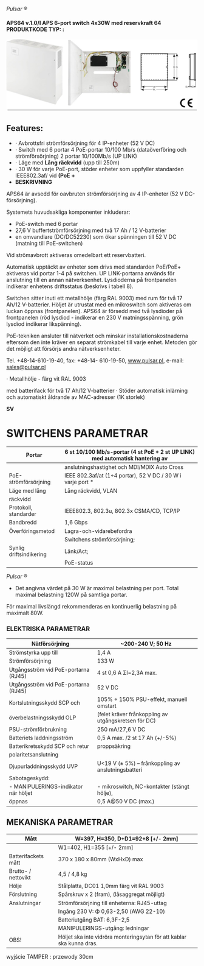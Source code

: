 *Pulsar* ®

#### **APS64** v.1.0/I **APS 6-port switch 4x30W med reservkraft 64** PRODUKTKODE TYP: :

![](_page_0_Picture_3.jpeg)

## **Features:**

- · Avbrottsfri strömförsörjning för 4 IP-enheter (52 V DC)
- · Switch med 6 portar 4 PoE-portar 10/100 Mb/s (dataöverföring och strömförsörjning) 2 portar 10/100Mb/s (UP LINK)
- · Läge med **Lång räckvidd** (upp till 250m)
- · 30 W för varje PoE-port, stöder enheter som uppfyller standarden IEEE802.3af/ vid **(PoE +**
- **BESKRIVNING**

APS64 är avsedd för oavbruten strömförsörjning av 4 IP-enheter (52 V DC-försörjning).

Systemets huvudsakliga komponenter inkluderar:

- PoE-switch med 6 portar
- 27,6 V buffertströmförsörjning med två 17 Ah / 12 V-batterier
- en omvandlare (DC/DC52230) som ökar spänningen till 52 V DC (matning till PoE-switchen)

Vid strömavbrott aktiveras omedelbart ett reservbatteri.

 Automatisk upptäckt av enheter som drivs med standarden PoE/PoE+ aktiveras vid portar 1-4 på switchen. UP LINK-portarna används för anslutning till en annan nätverksenhet. Lysdioderna på frontpanelen indikerar enhetens driftsstatus (beskrivs i tabell 8).

Switchen sitter inuti ett metallhölje (färg RAL 9003) med rum för två 17 Ah/12 V-batterier. Höljet är utrustat med en mikroswitch som aktiveras om luckan öppnas (frontpanelen). APS64 är försedd med två lysdioder på frontpanelen (röd lysdiod - indikerar en 230 V matningsspänning, grön lysdiod indikerar likspänning).

PoE-tekniken ansluter till nätverket och minskar installationskostnaderna eftersom den inte kräver en separat strömkabel till varje enhet. Metoden gör det möjligt att försörjs andra nätverksenheter.

Tel. +48-14-610-19-40, fax: +48-14- 610-19-50, www.pulsar.pl, e-mail: sales@pulsar.pl

· Metallhölje - färg vit RAL 9003

med batterifack för två 17 Ah/12 V-batterier · Stöder automatisk inlärning och automatiskt åldrande av MAC-adresser (1K storlek)

**SV**

# **SWITCHENS PARAMETRAR**

| Portar                  | 6 st 10/100 Mb/s-portar (4 st PoE + 2 st UP LINK) med automatisk hantering av |
|-------------------------|-------------------------------------------------------------------------------|
|                         | anslutningshastighet och MDI/MDIX Auto Cross                                  |
| PoE-strömförsörjning    | IEEE 802.3af/at (1÷4 portar), 52 V DC / 30 W i varje port *                   |
| Läge med lång           | Lång räckvidd, VLAN                                                           |
| räckvidd                |                                                                               |
| Protokoll, standarder   | IEEE802.3, 802.3u, 802.3x CSMA/CD, TCP/IP                                     |
| Bandbredd               | 1,6 Gbps                                                                      |
| Överföringsmetod        | Lagra-och-vidarebefordra                                                      |
|                         | Switchens strömförsörjning;                                                   |
| Synlig driftsindikering | Länk/Act;                                                                     |
|                         | PoE-status                                                                    |

*Pulsar* ®

* Det angivna värdet på 30 W är maximal belastning per port. Total maximal belastning 120W på samtliga portar.

För maximal livslängd rekommenderas en kontinuerlig belastning på maximalt 80W.

### **ELEKTRISKA PARAMETRAR**

| Nätförsörjning                       | ~200-240 V; 50 Hz                                    |
|--------------------------------------|------------------------------------------------------|
| Strömstyrka upp till                 | 1,4 A                                                |
| Strömförsörjning                     | 133 W                                                |
| Utgångsström vid PoE-portarna (RJ45) | 4 st 0,6 A ΣI=2,3A max.                              |
| Utgångsström vid PoE-portarna (RJ45) | 52 V DC                                              |
| Kortslutningsskydd SCP och           | 105% ÷ 150% PSU-effekt, manuell omstart              |
| överbelastningsskydd OLP             | (felet kräver frånkoppling av utgångskretsen för DC) |
| PSU-strömförbrukning                 | 250 mA/27,6 V DC                                     |
| Batteriets laddningsström            | 0,5 A max. /2 st 17 Ah (+/-5%)                       |
| Batterikretsskydd SCP och retur      | proppsäkring                                         |
| polaritetsanslutning                 |                                                      |
| Djupurladdningsskydd UVP             | U<19 V (± 5%) – frånkoppling av anslutningsbatteri   |
| Sabotageskydd:                       |                                                      |
| - MANIPULERINGS-indikator när höljet | - mikroswitch, NC-kontakter (stängt hölje),          |
| öppnas                               | 0,5 A@50 V DC (max.)                                 |

## **MEKANISKA PARAMETRAR**

| Mått                | W=397, H=350, D+D1=92+8 [+/- 2mm]                                     |
|---------------------|-----------------------------------------------------------------------|
|                     | W1=402, H1=355 [+/- 2mm]                                              |
| Batterifackets mått | 370 x 180 x 80mm (WxHxD) max                                          |
| Brutto- / nettovikt | 4,5 / 4,8 kg                                                          |
| Hölje               | Stålplatta, DC01 1,0mm färg vit RAL 9003                              |
| Förslutning         | Spårskruv x 2 (fram), (låsaggregat möjligt)                           |
| Anslutningar        | Strömförsörjning till enheterna: RJ45-uttag                           |
|                     | Ingång 230 V: Φ 0,63-2,50 (AWG 22-10)                                 |
|                     | Batteriutgång BAT: 6,3F-2,5                                           |
|                     | MANIPULERINGS-utgång: ledningar                                       |
| OBS!                | Höljet ska inte vidröra monteringsytan för att kablar ska kunna dras. |

wyjście TAMPER : przewody 30cm